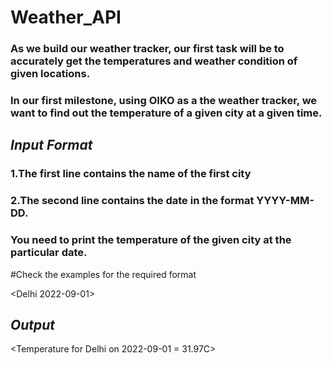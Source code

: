 # Weather_API
### As we build our weather tracker, our first task will be to accurately get the temperatures and weather condition of given locations.

### In our first milestone, using OIKO as a the weather tracker, we want to find out the temperature of a given city at a given time.

## *Input Format*
###  1.The first line contains the name of the first city
###  2.The second line contains the date in the format YYYY-MM-DD.
### You need to print the temperature of the given city at the particular date.

#Check the examples for the required format

<Delhi
2022-09-01>

## *Output*
<Temperature for Delhi on 2022-09-01 = 31.97C>
